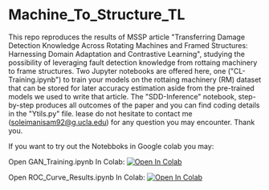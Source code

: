 # Machine_To_Structure_TL

This repo reproduces the results of MSSP article "Transferring Damage Detection Knowledge Across Rotating Machines and Framed Structures: Harnessing Domain Adaptation and Contrastive Learning", studying the possibility of leveraging fault detection knowledge from rottaing machinery to frame structures. Two Jupyter notebooks are offered here, one ("CL-Training.ipynb") to train your models on the rottaing machinery (RM) dataset that can be stored for later accuracy estimation aside from the pre-trained models we used to write that article. The "SDD-Inference" notebook, step-by-step produces all outcomes of the paper and you can find  coding details in the "Ytils.py" file. lease do not hesitate to contact me (soleimanisam92@g.ucla.edu) for any question you may encounter. Thank you.

If you want to try out the Notebboks in Google colab you may:

Open GAN_Training.ipynb In Colab: 
<a target="_blank" href="https://colab.research.google.com/github/Hesam-92-19/Transfer_Learning_SHM/blob/main/GAN_Training.ipynb">
  <img src="https://colab.research.google.com/assets/colab-badge.svg" alt="Open In Colab"/>
</a>


Open ROC_Curve_Results.ipynb In Colab: 
<a target="_blank" href="https://colab.research.google.com/github/Hesam-92-19/Transfer_Learning_SHM/blob/main/ROC_Curve_Results.ipynb">
  <img src="https://colab.research.google.com/assets/colab-badge.svg" alt="Open In Colab"/>
</a>




